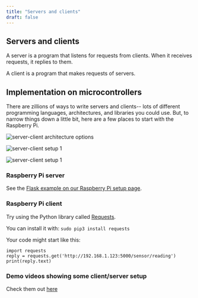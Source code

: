 ```yaml
---
title: "Servers and clients"
draft: false
---
```

## Servers and clients

A server is a program that listens for requests from clients. When it receives requests, it replies to them.

A client is a program that makes requests of servers.

## Implementation on microcontrollers

There are zillions of ways to write servers and clients-- lots of different programming languages, architectures, and libraries you could use. But, to narrow things down a little bit, here are a few places to start with the Raspberry Pi.

![server-client architecture options](/img/client-server-table.jpeg)

![server-client setup 1](/img/Pi-as-client.jpeg)

![server-client setup 1](/img/Pi-as-server.jpeg)

### Raspberry Pi server

See the [Flask example on our Raspberry Pi setup page](http://andnowforelectronics.com/notes/rpi-setup/#what-if-i-want-to-control-pins-through-a-web-browser-flask).

### Raspberry Pi client

Try using the Python library called [Requests](https://requests.readthedocs.io/en/master/).

You can install it with: `sudo pip3 install requests`

Your code might start like this:

```
import requests
reply = requests.get('http://192.168.1.123:5000/sensor/reading')
print(reply.text)
```

### Demo videos showing some client/server setup

Check them out [here](http://andnowforelectronics.com/notes/demo-videos/#client-and-server-setup)
